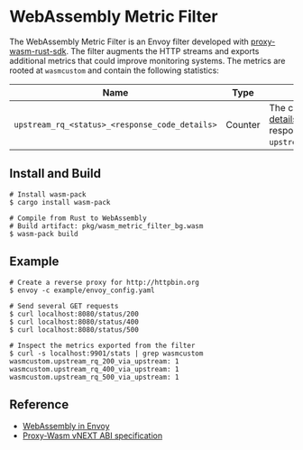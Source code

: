 # WebAssembly Metric Filter

The WebAssembly Metric Filter is an Envoy filter developed with [proxy-wasm-rust-sdk](https://github.com/proxy-wasm/proxy-wasm-rust-sdk). The filter augments the HTTP streams and exports additional metrics that could improve monitoring systems. The metrics are rooted at `wasmcustom` and contain the following statistics:

|Name|Type|Description|
|-|-|-|
|`upstream_rq_<status>_<response_code_details>`|Counter|The count of [response code details](https://www.envoyproxy.io/docs/envoy/latest/configuration/http/http_conn_man/response_code_details) for each HTTP response status (e.g., `upstream_rq_500_via_upstream`)|

## Install and Build

```shell
# Install wasm-pack
$ cargo install wasm-pack

# Compile from Rust to WebAssembly
# Build artifact: pkg/wasm_metric_filter_bg.wasm
$ wasm-pack build
```

## Example

```shell
# Create a reverse proxy for http://httpbin.org
$ envoy -c example/envoy_config.yaml

# Send several GET requests
$ curl localhost:8080/status/200
$ curl localhost:8080/status/400
$ curl localhost:8080/status/500

# Inspect the metrics exported from the filter
$ curl -s localhost:9901/stats | grep wasmcustom
wasmcustom.upstream_rq_200_via_upstream: 1
wasmcustom.upstream_rq_400_via_upstream: 1
wasmcustom.upstream_rq_500_via_upstream: 1
```

## Reference

- [WebAssembly in Envoy](https://github.com/proxy-wasm/spec/blob/master/docs/WebAssembly-in-Envoy.md)
- [Proxy-Wasm vNEXT ABI specification](https://github.com/proxy-wasm/spec/blob/master/abi-versions/vNEXT/README.md)
